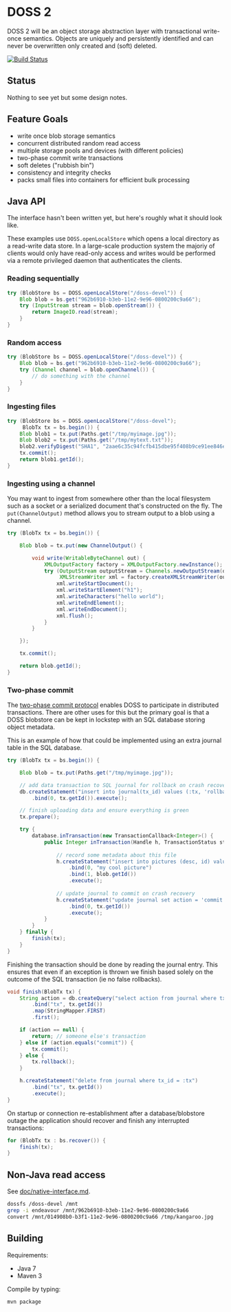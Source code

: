 DOSS 2
======

DOSS 2 will be an object storage abstraction layer with transactional
write-once semantics.  Objects are uniquely and persistently
identified and can never be overwritten only created and (soft)
deleted.

[![Build Status](https://travis-ci.org/nla/doss.png)](https://travis-ci.org/nla/doss)

Status
------

Nothing to see yet but some design notes.

Feature Goals
-------------

* write once blob storage semantics
* concurrent distributed random read access
* multiple storage pools and devices (with different policies)
* two-phase commit write transactions
* soft deletes ("rubbish bin")
* consistency and integrity checks
* packs small files into containers for efficient bulk processing

Java API
--------

The interface hasn't been written yet, but here's roughly what it
should look like.

These examples use `DOSS.openLocalStore` which opens a local directory
as a read-write data store.  In a large-scale production system the
majoriy of clients would only have read-only access and writes would
be performed via a remote privileged daemon that authenticates the
clients.

### Reading sequentially

```java
try (BlobStore bs = DOSS.openLocalStore("/doss-devel")) {
    Blob blob = bs.get("962b6910-b3eb-11e2-9e96-0800200c9a66");
    try (InputStream stream = blob.openStream()) {
        return ImageIO.read(stream);
    }
}
```

### Random access

```java
try (BlobStore bs = DOSS.openLocalStore("/doss-devel")) {
    Blob blob = bs.get("962b6910-b3eb-11e2-9e96-0800200c9a66");
    try (Channel channel = blob.openChannel()) {
        // do something with the channel
    }
}
```

### Ingesting files

```java
try (BlobStore bs = DOSS.openLocalStore("/doss-devel");
     BlobTx tx = bs.begin()) {    
    Blob blob1 = tx.put(Paths.get("/tmp/myimage.jpg"));
    Blob blob2 = tx.put(Paths.get("/tmp/mytext.txt"));
    blob2.verifyDigest("SHA1", "2aae6c35c94fcfb415dbe95f408b9ce91ee846ed");
    tx.commit();
    return blob1.getId();
}
```

### Ingesting using a channel

You may want to ingest from somewhere other than the local filesystem
such as a socket or a serialized document that's constructed on the
fly.  The `put(ChannelOutput)` method allows you to stream output to a
blob using a channel.

```java
try (BlobTx tx = bs.begin()) {

    Blob blob = tx.put(new ChannelOutput() {

        void write(WritableByteChannel out) {
            XMLOutputFactory factory = XMLOutputFactory.newInstance();
            try (OutputStream outputStream = Channels.newOutputStream(out);
                 XMLStreamWriter xml = factory.createXMLStreamWriter(outputStream)) {
                xml.writeStartDocument();
                xml.writeStartElement("h1");
                xml.writeCharacters("hello world");
                xml.writeEndElement();
                xml.writeEndDocument();
                xml.flush();
            }
        }

    });

    tx.commit();

    return blob.getId();
}
```

### Two-phase commit

The [two-phase commit protocol](https://en.wikipedia.org/wiki/Two-phase_commit_protocol)
enables DOSS to participate in distributed transactions.  There are
other uses for this but the primary goal is that a DOSS blobstore can
be kept in lockstep with an SQL database storing object metadata.

This is an example of how that could be implemented using an extra
journal table in the SQL database.

```java
try (BlobTx tx = bs.begin()) {    

    Blob blob = tx.put(Paths.get("/tmp/myimage.jpg"));

    // add data transaction to SQL journal for rollback on crash recovery
    db.createStatement("insert into journal(tx_id) values (:tx, 'rollback')")
        .bind(0, tx.getId()).execute();

    // finish uploading data and ensure everything is green
    tx.prepare();

    try {
        database.inTransaction(new TransactionCallback<Integer>() {
            public Integer inTransaction(Handle h, TransactionStatus status) {
     
                // record some metadata about this file
                h.createStatement("insert into pictures (desc, id) values (:desc, :id)"
                    .bind(0, "my cool picture")
                    .bind(1, blob.getId())
                    .execute();
     
                // update journal to commit on crash recovery
                h.createStatement("update journal set action = 'commit' where tx_id = :tx")
                    .bind(0, tx.getId())
                    .execute();
            }
        }
    } finally {
        finish(tx);
    }
}
```

Finishing the transaction should be done by reading the journal entry.
This ensures that even if an exception is thrown we finish based
solely on the outcome of the SQL transaction (ie no false rollbacks).

```java
void finish(BlobTx tx) {
    String action = db.createQuery("select action from journal where tx_id = :tx")
        .bind("tx", tx.getId())
        .map(StringMapper.FIRST)
        .first();

    if (action == null) {
        return; // someone else's transaction
    } else if (action.equals("commit")) {
        tx.commit();
    } else {
        tx.rollback();
    }

    h.createStatement("delete from journal where tx_id = :tx")
        .bind("tx", tx.getId())
        .execute();
}
```

On startup or connection re-establishment after a database/blobstore
outage the application should recover and finish any interrupted
transactions:

```java
for (BlobTx tx : bs.recover()) {
    finish(tx);
}
```

Non-Java read access
--------------------

See [doc/native-interface.md](doc/native-interface.md).

```sh
dossfs /doss-devel /mnt
grep -i endeavour /mnt/962b6910-b3eb-11e2-9e96-0800200c9a66
convert /mnt/014908b0-b3f1-11e2-9e96-0800200c9a66 /tmp/kangaroo.jpg
```

Building
--------

Requirements:

* Java 7
* Maven 3

Compile by typing:

    mvn package

